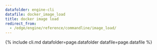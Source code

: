 ```yaml
---
datafolder: engine-cli
datafile: docker_image_load
title: docker image load
redirect_from:
  - /edge/engine/reference/commandline/image_load/
---
```


<!--
Sorry, but the contents of this page are automatically generated from
Docker's source code. If you want to suggest a change to the text that appears
here, you'll need to find the string by searching this repo:

https://github.com/docker/cli
-->

{% include cli.md datafolder=page.datafolder datafile=page.datafile %}
